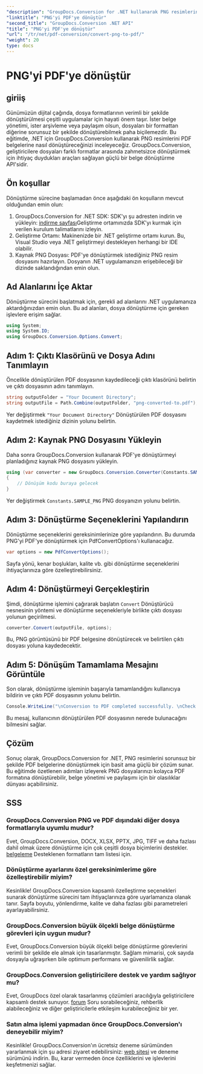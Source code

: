 ```yaml
---
"description": "GroupDocs.Conversion for .NET kullanarak PNG resimlerini zahmetsizce PDF belgelerine dönüştürün. Sorunsuz dosya formatı dönüşümü için basit adımlar."
"linktitle": "PNG'yi PDF'ye dönüştür"
"second_title": "GroupDocs.Conversion .NET API"
"title": "PNG'yi PDF'ye dönüştür"
"url": "/tr/net/pdf-conversion/convert-png-to-pdf/"
"weight": 20
type: docs
---
```

# PNG'yi PDF'ye dönüştür

## giriiş
Günümüzün dijital çağında, dosya formatlarının verimli bir şekilde dönüştürülmesi çeşitli uygulamalar için hayati önem taşır. İster belge yönetimi, ister arşivleme veya paylaşım olsun, dosyaları bir formattan diğerine sorunsuz bir şekilde dönüştürebilmek paha biçilemezdir. Bu eğitimde, .NET için GroupDocs.Conversion kullanarak PNG resimlerini PDF belgelerine nasıl dönüştüreceğinizi inceleyeceğiz. GroupDocs.Conversion, geliştiricilere dosyaları farklı formatlar arasında zahmetsizce dönüştürmek için ihtiyaç duydukları araçları sağlayan güçlü bir belge dönüştürme API'sidir.
## Ön koşullar
Dönüştürme sürecine başlamadan önce aşağıdaki ön koşulların mevcut olduğundan emin olun:
1. GroupDocs.Conversion for .NET SDK: SDK'yı şu adresten indirin ve yükleyin: [indirme sayfası](https://releases.groupdocs.com/conversion/net/)Geliştirme ortamınızda SDK'yı kurmak için verilen kurulum talimatlarını izleyin.
2. Geliştirme Ortamı: Makinenizde bir .NET geliştirme ortamı kurun. Bu, Visual Studio veya .NET geliştirmeyi destekleyen herhangi bir IDE olabilir.
3. Kaynak PNG Dosyası: PDF'ye dönüştürmek istediğiniz PNG resim dosyasını hazırlayın. Dosyanın .NET uygulamanızın erişebileceği bir dizinde saklandığından emin olun.

## Ad Alanlarını İçe Aktar
Dönüştürme sürecini başlatmak için, gerekli ad alanlarını .NET uygulamanıza aktardığınızdan emin olun. Bu ad alanları, dosya dönüştürme için gereken işlevlere erişim sağlar.
```csharp
using System;
using System.IO;
using GroupDocs.Conversion.Options.Convert;
```

## Adım 1: Çıktı Klasörünü ve Dosya Adını Tanımlayın
Öncelikle dönüştürülen PDF dosyasının kaydedileceği çıktı klasörünü belirtin ve çıktı dosyasının adını tanımlayın.
```csharp
string outputFolder = "Your Document Directory";
string outputFile = Path.Combine(outputFolder, "png-converted-to.pdf");
```
Yer değiştirmek `"Your Document Directory"` Dönüştürülen PDF dosyasını kaydetmek istediğiniz dizinin yolunu belirtin.
## Adım 2: Kaynak PNG Dosyasını Yükleyin
Daha sonra GroupDocs.Conversion kullanarak PDF'ye dönüştürmeyi planladığınız kaynak PNG dosyasını yükleyin.
```csharp
using (var converter = new GroupDocs.Conversion.Converter(Constants.SAMPLE_PNG))
{
    // Dönüşüm kodu buraya gelecek
}
```
Yer değiştirmek `Constants.SAMPLE_PNG` PNG dosyanızın yolunu belirtin.
## Adım 3: Dönüştürme Seçeneklerini Yapılandırın
Dönüştürme seçeneklerini gereksinimlerinize göre yapılandırın. Bu durumda PNG'yi PDF'ye dönüştürmek için PdfConvertOptions'ı kullanacağız.
```csharp
var options = new PdfConvertOptions();
```
Sayfa yönü, kenar boşlukları, kalite vb. gibi dönüştürme seçeneklerini ihtiyaçlarınıza göre özelleştirebilirsiniz.
## Adım 4: Dönüştürmeyi Gerçekleştirin
Şimdi, dönüştürme işlemini çağırarak başlatın `Convert` Dönüştürücü nesnesinin yöntemi ve dönüştürme seçenekleriyle birlikte çıktı dosyası yolunun geçirilmesi.
```csharp
converter.Convert(outputFile, options);
```
Bu, PNG görüntüsünü bir PDF belgesine dönüştürecek ve belirtilen çıktı dosyası yoluna kaydedecektir.
## Adım 5: Dönüşüm Tamamlama Mesajını Görüntüle
Son olarak, dönüştürme işleminin başarıyla tamamlandığını kullanıcıya bildirin ve çıktı PDF dosyasının yolunu belirtin.
```csharp
Console.WriteLine("\nConversion to PDF completed successfully. \nCheck output in {0}", outputFolder);
```
Bu mesaj, kullanıcının dönüştürülen PDF dosyasının nerede bulunacağını bilmesini sağlar.

## Çözüm
Sonuç olarak, GroupDocs.Conversion for .NET, PNG resimlerini sorunsuz bir şekilde PDF belgelerine dönüştürmek için basit ama güçlü bir çözüm sunar. Bu eğitimde özetlenen adımları izleyerek PNG dosyalarınızı kolayca PDF formatına dönüştürebilir, belge yönetimi ve paylaşımı için bir olasılıklar dünyası açabilirsiniz.
## SSS
### GroupDocs.Conversion PNG ve PDF dışındaki diğer dosya formatlarıyla uyumlu mudur?
Evet, GroupDocs.Conversion, DOCX, XLSX, PPTX, JPG, TIFF ve daha fazlası dahil olmak üzere dönüştürme için çok çeşitli dosya biçimlerini destekler. [belgeleme](https://tutorials.groupdocs.com/conversion/net/) Desteklenen formatların tam listesi için.
### Dönüştürme ayarlarını özel gereksinimlerime göre özelleştirebilir miyim?
Kesinlikle! GroupDocs.Conversion kapsamlı özelleştirme seçenekleri sunarak dönüştürme sürecini tam ihtiyaçlarınıza göre uyarlamanıza olanak tanır. Sayfa boyutu, yönlendirme, kalite ve daha fazlası gibi parametreleri ayarlayabilirsiniz.
### GroupDocs.Conversion büyük ölçekli belge dönüştürme görevleri için uygun mudur?
Evet, GroupDocs.Conversion büyük ölçekli belge dönüştürme görevlerini verimli bir şekilde ele almak için tasarlanmıştır. Sağlam mimarisi, çok sayıda dosyayla uğraşırken bile optimum performans ve güvenilirlik sağlar.
### GroupDocs.Conversion geliştiricilere destek ve yardım sağlıyor mu?
Evet, GroupDocs özel olarak tasarlanmış çözümleri aracılığıyla geliştiricilere kapsamlı destek sunuyor. [forum](https://forum.groupdocs.com/c/conversion/11) Soru sorabileceğiniz, rehberlik alabileceğiniz ve diğer geliştiricilerle etkileşim kurabileceğiniz bir yer.
### Satın alma işlemi yapmadan önce GroupDocs.Conversion'ı deneyebilir miyim?
Kesinlikle! GroupDocs.Conversion'ın ücretsiz deneme sürümünden yararlanmak için şu adresi ziyaret edebilirsiniz: [web sitesi](https://releases.groupdocs.com/) ve deneme sürümünü indirin. Bu, karar vermeden önce özelliklerini ve işlevlerini keşfetmenizi sağlar.